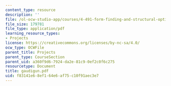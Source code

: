```yaml
---
content_type: resource
description: ''
file: /ol-ocw-studio-app/courses/4-491-form-finding-and-structural-optimization-gaudi-workshop-fall-2004/f83141e68ef164e6af75c10f91aec3e7_gaudigun.pdf
file_size: 179781
file_type: application/pdf
learning_resource_types:
- Projects
license: https://creativecommons.org/licenses/by-nc-sa/4.0/
ocw_type: OCWFile
parent_title: Projects
parent_type: CourseSection
parent_uid: a360f9d6-7924-da2e-81c9-0ef2c0f6c275
resourcetype: Document
title: gaudigun.pdf
uid: f83141e6-8ef1-64e6-af75-c10f91aec3e7
---
```

